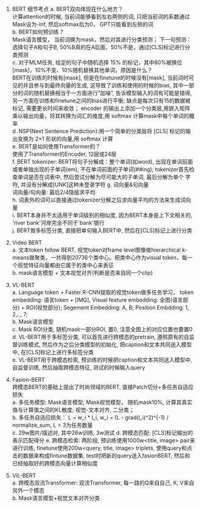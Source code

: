 1. BERT 细节考点
a. BERT双向体现在什么地方？  
计算attention的时候, 当前词能够看到左右两侧的词, 只把当前词的系数通过Mask设为-inf, 然后softmax后为0， GPT只能看到左侧的词  
b. BERT如何预训练？   
Mask语言模型， 当前词换为mask，然后对其进行分类预测； 下一句预测： 选择句子A和句子B, 50%B真的在A后面，50%不是，通过[CLS]标记进行分类预测    
c. 对于MLM任务, 给定的句子中随机选择 15% 的标记，其中80%被换位[mask]，10%不变、10%随机替换其他单词，原因是什么？  
BERT在训练的时候有[mask], 但是在finetune的时候没有[mask], 当前词时可见的并且参与到最终向量的生成, 这导致了训练和使用的时候的bias,  其中一部分的词的随机替换相当于一方面进行“加噪”, 告诉模型输入的词有可能是错得, 另一方面在训练和finetune之间的bias进行平衡; 缺点是每次只有15的数据被标记, 需要更长时间来收敛； encoder 的输出上添加一个分类层,用嵌入矩阵乘以输出向量，将其转换为词汇的维度,用 softmax 计算mask中每个单词的概率  
d. NSP(Next Sentence Prediction):用一个简单的分类层将 [CLS] 标记的输出变换为 2×1 形状的向量,用 softmax 计算  
e. BERT是如何使用Transformer的？  
使用了Transformer的Encoder, 12层或24层  
f. BERT tokenizer: 
BERT将句子分解成：整个单词(如word), 出现在单词前面或者单独出现的子单词(em), 不在单词前面的子单词(##ing); tokenizer首先检查单词是否在词表中, 然后尝试分解为尽可能大的子单词, 最后分解为单个
字符, 并没有分解成[UNK]这种未登录字符
g. 词向量&句向量  
词向量/句向量: 最后2/4隐层求平均  
h. 词表外的词可以直接通过tokenizer分解之后求向量平均的方法来生成词向量  
i. BERT本身并不太适用于单词级别的相似度, 因为BERT本身是上下文相关的, 'river bank'河岸完全不同于'bank'银行  
j. BERT做多标签分类, 直接把单句输入BERT中, 然后在[CLS]标记上进行分类

2. Video BERT  
a. 文本token follow BERT, 视觉token对frame level图像做hierarchical k-means做聚类，一共得到20736个类中心。把类中心作为visual token，每一个视觉特征向量都由它属于的类中心来表征  
b. mask语言模型 + 文本视觉对齐(判断是否来自同一个clip)

3. VL-BERT  
a. Language token + Faster R-CNN提取的视觉token做多任务学习， token embedding: 语言token + [IMG], Visual feature embedding: 全图(语言部分) + ROI(视觉部分); Segement Embedding: A, B; Position Embdding: 1, 2,.., 7;  
b. Mask语言模型  
c. Mask ROI分类, 随机mask一部分ROI, 置0, 注意全图上的对应位置也要置0  
d. VL-BERT用于多标签分类, 可以首先进行跨模态的pretrain, 遵照原有的自监督训练模式, 然后作为之后分类模型的初始化, 把caption和文本共同送入模型中, 在[CLS]标记上进行多标签分类  
e. VL-BERT用于跨模态检索, 预训练的时候把caption和文本共同送入模型中, 自监督训练,  然后抽取跨模态特征, 测试的时候输入query  


4. Fasion-BERT  
跨模态BERT的基础上提出了时尚领域的BERT, 直接Patch切分+多任务自适应损失  
a. 多任务模型: Mask语言模型; Mask视觉模型， 随机mask10%, 计算其真实值与计算值之间的KL散度; 视觉-文本对齐, 二分类；   
b. 多任务自适应损失： L = w_i * l_i, w_i = (L - grad(l_i)^2)^{-1} / normalize_sum, L = 3为任务数量  
c. 29w图片/描述对, 其中26w训练, 3w测试
d. 跨模态匹配: [CLS]标记输出的表示匹配得分
e. 跨模态检索: 两阶段, 预训练使用1000w<title, image> pair来进行训练, finetune使用200w<query, title, image> triplets, 使用query和点击的数据来构成fintune数据集, test时把新的query送入fasionBERT, 然后和已经抽取好的跨模态向量计算相似度  

5. ViL-BERT  
a. 跨模态双流Transformer:  双流Transformer, 每一路的Q来自自己, K, V来自另外一个模态  
b. Mask语言模型+视觉文本对齐分类   
